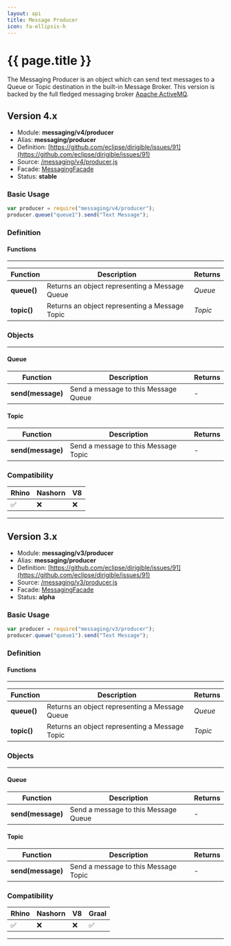 ```yaml
---
layout: api
title: Message Producer
icon: fa-ellipsis-h
---
```


{{ page.title }}
===

The Messaging Producer is an object which can send text messages to a Queue or Topic destination in the built-in Message Broker. This version is backed by the full fledged messaging broker [Apache ActiveMQ](http://activemq.apache.org/).

Version 4.x
---

- Module: **messaging/v4/producer**
- Alias: **messaging/producer**
- Definition: [https://github.com/eclipse/dirigible/issues/91](https://github.com/eclipse/dirigible/issues/91)
- Source: [/messaging/v4/producer.js](https://github.com/dirigiblelabs/api-messaging/blob/master/messaging/v4/producer.js)
- Facade: [MessagingFacade](https://github.com/eclipse/dirigible/blob/master/api/api-facade/api-messaging/src/main/java/org/eclipse/dirigible/api/v3/messaging/MessagingFacade.java)
- Status: **stable**


### Basic Usage

```javascript
var producer = require("messaging/v4/producer");
producer.queue("queue1").send("Text Message");
```

### Definition

#### Functions

---

Function     | Description | Returns
------------ | ----------- | --------
**queue()**   | Returns an object representing a Message Queue | *Queue*
**topic()**   | Returns an object representing a Message Topic | *Topic*


### Objects

---

#### Queue

Function     | Description | Returns
------------ | ----------- | --------
**send(message)**   | Send a message to this Message Queue | -


#### Topic

Function     | Description | Returns
------------ | ----------- | --------
**send(message)**   | Send a message to this Message Topic | -



### Compatibility

Rhino | Nashorn | V8
----- | ------- | --------
 ✅  | ❌  | ❌

---

Version 3.x
---

- Module: **messaging/v3/producer**
- Alias: **messaging/producer**
- Definition: [https://github.com/eclipse/dirigible/issues/91](https://github.com/eclipse/dirigible/issues/91)
- Source: [/messaging/v3/producer.js](https://github.com/dirigiblelabs/api-v3-messaging/blob/master/messaging/v3/producer.js)
- Facade: [MessagingFacade](https://github.com/eclipse/dirigible/blob/master/api/api-facade/api-messaging/src/main/java/org/eclipse/dirigible/api/v3/messaging/MessagingFacade.java)
- Status: **alpha**


### Basic Usage

```javascript
var producer = require("messaging/v3/producer");
producer.queue("queue1").send("Text Message");
```

### Definition

#### Functions

---

Function     | Description | Returns
------------ | ----------- | --------
**queue()**   | Returns an object representing a Message Queue | *Queue*
**topic()**   | Returns an object representing a Message Topic | *Topic*


### Objects

---

#### Queue

Function     | Description | Returns
------------ | ----------- | --------
**send(message)**   | Send a message to this Message Queue | -


#### Topic

Function     | Description | Returns
------------ | ----------- | --------
**send(message)**   | Send a message to this Message Topic | -



### Compatibility

Rhino | Nashorn | V8 | Graal |
----- | ------- | ---| ------|
 ✅   | ❌      | ❌  |  ✅   |

---
